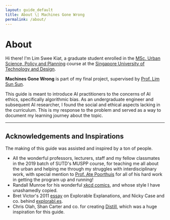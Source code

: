 ```yaml
---
layout: guide_default
title: About \| Machines Gone Wrong
permalink: /about/
---
```


# About

Hi there! I'm Lim Swee Kiat, a graduate student enrolled in the [MSc. Urban Science, Policy and Planning](https://urbanscience.sutd.edu.sg/) course at the [Singapore University of Technology and Design](https://sutd.edu.sg/).

**Machines Gone Wrong** is part of my final project, supervised by [Prof. Lim Sun Sun](https://www.sunsunlim.com/).

This guide is meant to introduce AI practitioners to the concerns of AI ethics, specifically algorithmic bias. As an undergraduate engineer and subsequent AI researcher, I found the social and ethical aspects lacking in the curriculum. This is my response to the problem and served as a way to document my learning journey about the topic. 

---

## Acknowledgements and Inspirations

The making of this guide was assisted and inspired by a ton of people.

- All the wonderful professors, lecturers, staff and my fellow classmates in the 2019 batch of SUTD's MUSPP course, for teaching me all about the urban and helping me through my struggles with interdisciplinary work, with special mention to [Prof. Ate Poorthuis](https://hass.sutd.edu.sg/faculty/ate-poorthuis/) for all of his hard work in getting the program up and running!
- Randall Munroe for his wonderful [xkcd comics](https://xkcd.com/), and whose style I have unashamedly copied.
- Bret Victor's 2011 [essay](http://worrydream.com/ExplorableExplanations/) on Explorable Explanations, and Nicky Case and co. behind [explorabl.es](https://explorabl.es/).
- Chris Olah, Shan Carter and co. for creating [Distill](https://distill.pub/), which was a huge inspiration for this guide.

<tofro prevtext="Resources" prevlink="../resources/" nexttext="" nextlink=""></tofro>
